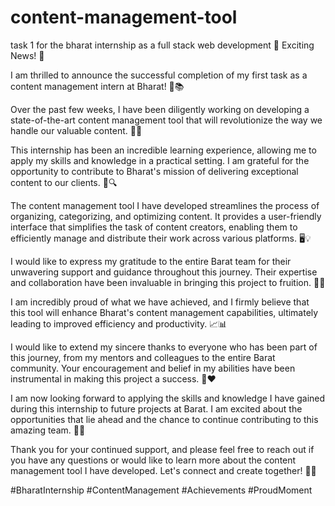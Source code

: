# content-management-tool
task 1 for the bharat internship as a full stack web development
🎉 Exciting News! 🎉

I am thrilled to announce the successful completion of my first task as a content management intern at Bharat! 🚀📚

Over the past few weeks, I have been diligently working on developing a state-of-the-art content management tool that will revolutionize the way we handle our valuable content. 🌟💼

This internship has been an incredible learning experience, allowing me to apply my skills and knowledge in a practical setting. I am grateful for the opportunity to contribute to Bharat's mission of delivering exceptional content to our clients. 🙌🔍

The content management tool I have developed streamlines the process of organizing, categorizing, and optimizing content. It provides a user-friendly interface that simplifies the task of content creators, enabling them to efficiently manage and distribute their work across various platforms. 🖥️💡

I would like to express my gratitude to the entire Barat team for their unwavering support and guidance throughout this journey. Their expertise and collaboration have been invaluable in bringing this project to fruition. 🤝👏

I am incredibly proud of what we have achieved, and I firmly believe that this tool will enhance Bharat's content management capabilities, ultimately leading to improved efficiency and productivity. 📈📊

I would like to extend my sincere thanks to everyone who has been part of this journey, from my mentors and colleagues to the entire Barat community. Your encouragement and belief in my abilities have been instrumental in making this project a success. 🙏❤️

I am now looking forward to applying the skills and knowledge I have gained during this internship to future projects at Barat. I am excited about the opportunities that lie ahead and the chance to continue contributing to this amazing team. 🌟🚀

Thank you for your continued support, and please feel free to reach out if you have any questions or would like to learn more about the content management tool I have developed. Let's connect and create together! 📧🤝

#BharatInternship #ContentManagement #Achievements #ProudMoment

